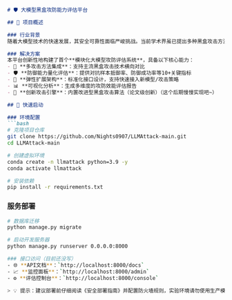 ```markdown
# 🛡️ 大模型黑盒攻防能力评估平台

## 📖 项目概述

### 行业背景
随着大模型技术的快速发展，其安全可靠性面临严峻挑战。当前学术界虽已提出多种黑盒攻击方法与防御策略，但缺乏统一的评估体系，研究者需耗费大量时间在分散的测试环境中验证模型能力，严重阻碍攻防研究的迭代效率。

### 解决方案
本平台创新性地构建了首个**模块化大模型攻防评估系统**，具备以下核心能力：
- 🔧 **多攻击方法集成**：支持主流黑盒攻击技术横向对比
- 🛡️ **防御能力量化评估**：提供对抗样本抵御率、防御成功率等10+关键指标
- 🚀 **弹性扩展架构**：标准化接口设计，支持快速接入新模型/攻击策略
- 📊 **可视化分析**：生成多维度的攻防效能评估报告
- 🧠 **创新攻击引擎**：内置改进型黑盒攻击算法（论文级创新）（这个后期慢慢实现吧~）

## 🚀 快速启动

### 环境配置
```bash
# 克隆项目仓库
git clone https://github.com/Nights0907/LLMAttack-main.git
cd LLMAttack-main

# 创建虚拟环境
conda create -n llmattack python=3.9 -y
conda activate llmattack

# 安装依赖
pip install -r requirements.txt
```

### 服务部署
```bash
# 数据库迁移
python manage.py migrate

# 启动开发服务器
python manage.py runserver 0.0.0.0:8000

### 接口访问（目前还没写）
- 🌐 **API文档**：`http://localhost:8000/docs`
- 📈 **监控面板**：`http://localhost:8000/admin`
- ⚙️ **评估控制台**：`http://localhost:8000/console`

> 💡 提示：建议部署前仔细阅读《安全部署指南》并配置防火墙规则，实验环境请勿使用生产模型参数。
```
